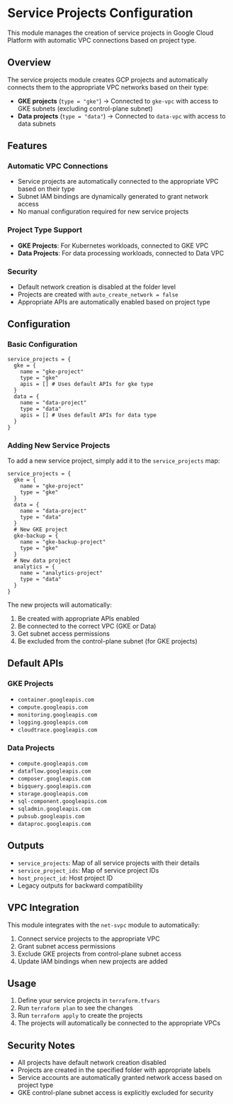 # Service Projects Configuration

This module manages the creation of service projects in Google Cloud Platform with automatic VPC connections based on project type.

## Overview

The service projects module creates GCP projects and automatically connects them to the appropriate VPC networks based on their type:
- **GKE projects** (`type = "gke"`) → Connected to `gke-vpc` with access to GKE subnets (excluding control-plane subnet)
- **Data projects** (`type = "data"`) → Connected to `data-vpc` with access to data subnets

## Features

### Automatic VPC Connections
- Service projects are automatically connected to the appropriate VPC based on their type
- Subnet IAM bindings are dynamically generated to grant network access
- No manual configuration required for new service projects

### Project Type Support
- **GKE Projects**: For Kubernetes workloads, connected to GKE VPC
- **Data Projects**: For data processing workloads, connected to Data VPC

### Security
- Default network creation is disabled at the folder level
- Projects are created with `auto_create_network = false`
- Appropriate APIs are automatically enabled based on project type

## Configuration

### Basic Configuration

```hcl
service_projects = {
  gke = {
    name = "gke-project"
    type = "gke"
    apis = [] # Uses default APIs for gke type
  }
  data = {
    name = "data-project"
    type = "data"
    apis = [] # Uses default APIs for data type
  }
}
```

### Adding New Service Projects

To add a new service project, simply add it to the `service_projects` map:

```hcl
service_projects = {
  gke = {
    name = "gke-project"
    type = "gke"
  }
  data = {
    name = "data-project"
    type = "data"
  }
  # New GKE project
  gke-backup = {
    name = "gke-backup-project"
    type = "gke"
  }
  # New data project
  analytics = {
    name = "analytics-project"
    type = "data"
  }
}
```

The new projects will automatically:

1. Be created with appropriate APIs enabled
2. Be connected to the correct VPC (GKE or Data)
3. Get subnet access permissions
4. Be excluded from the control-plane subnet (for GKE projects)

## Default APIs

### GKE Projects

- `container.googleapis.com`
- `compute.googleapis.com`
- `monitoring.googleapis.com`
- `logging.googleapis.com`
- `cloudtrace.googleapis.com`

### Data Projects

- `compute.googleapis.com`
- `dataflow.googleapis.com`
- `composer.googleapis.com`
- `bigquery.googleapis.com`
- `storage.googleapis.com`
- `sql-component.googleapis.com`
- `sqladmin.googleapis.com`
- `pubsub.googleapis.com`
- `dataproc.googleapis.com`

## Outputs

- `service_projects`: Map of all service projects with their details
- `service_project_ids`: Map of service project IDs
- `host_project_id`: Host project ID
- Legacy outputs for backward compatibility

## VPC Integration

This module integrates with the `net-svpc` module to automatically:

1. Connect service projects to the appropriate VPC
2. Grant subnet access permissions
3. Exclude GKE projects from control-plane subnet access
4. Update IAM bindings when new projects are added

## Usage

1. Define your service projects in `terraform.tfvars`
2. Run `terraform plan` to see the changes
3. Run `terraform apply` to create the projects
4. The projects will automatically be connected to the appropriate VPCs

## Security Notes

- All projects have default network creation disabled
- Projects are created in the specified folder with appropriate labels
- Service accounts are automatically granted network access based on project type
- GKE control-plane subnet access is explicitly excluded for security